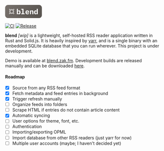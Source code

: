 <p>
  <img width="120px" src="./ui/public/logo.svg" alt="blend logo" />
</p>

[![CI](https://github.com/zaknesler/blend/actions/workflows/ci.yml/badge.svg?branch=main)](https://github.com/zaknesler/blend/actions/workflows/ci.yml)
[![Release](https://github.com/zaknesler/blend/actions/workflows/release.yml/badge.svg)](https://github.com/zaknesler/blend/actions/workflows/release.yml)

**blend** _[wip]_ is a lightweight, self-hosted RSS reader application written in Rust and Solid.js. It is heavily inspired by [yarr](https://github.com/nkanaev/yarr), and is a single binary with an embedded SQLite database that you can run wherever. This project is under development.

Demo is available at [blend.zak.fm](https://blend.zak.fm). Development builds are released manually and can be downloaded [here](https://github.com/zaknesler/blend/releases).

#### Roadmap

- [x] Source from any RSS feed format
- [x] Fetch metadata and feed entries in background
- [x] Trigger refresh manually
- [ ] Organize feeds into folders
- [ ] Scrape HTML if entries do not contain article content
- [x] Automatic syncing
- [ ] User options for theme, font, etc.
- [ ] Authentication
- [ ] Importing/exporting OPML
- [ ] Import database from other RSS readers (just yarr for now)
- [ ] Multiple user accounts (maybe; I haven't decided yet)
